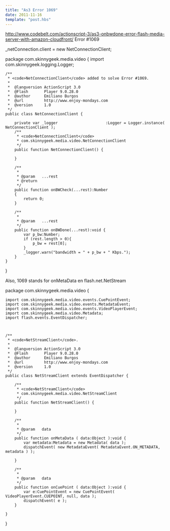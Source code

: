 ```yaml
---
title: "As3 Error 1069"
date: 2011-11-16
template: "post.hbs"
---
```



http://www.codebelt.com/actionscript-3/as3-onbwdone-error-flash-media-server-with-amazon-cloudfront/
Error #1069

_netConnection.client = new NetConnectionClient;


package com.skinnygeek.media.video {
	import com.skinnygeek.logging.Logger;
	


	/**
	 * <code>NetConnectionClient</code> added to solve Error #1069.
	 *
	 *	@langversion ActionScript 3.0
	 *	@Flash 		 Player 9.0.28.0
	 *	@author 	 Emiliano Burgos
	 *	@url		 http://www.enjoy-mondays.com
	 *  @version 	 1.0
	 */
	public class NetConnectionClient {
		
		private var _logger						:Logger = Logger.instance( NetConnectionClient );
		/**
		 * <code>NetConnectionClient</code>
		 * com.skinnygeek.media.video.NetConnectionClient
		 */
		public function NetConnectionClient() {
			
		}
		
		/**
		 *
		 * @param	...rest
		 * @return
		 */
		public function onBWCheck(...rest):Number
        {
            return 0;
        }
		
		/**
		 *
		 * @param	...rest
		 */
        public function onBWDone(...rest):void {
            var p_bw:Number;
            if (rest.length > 0){
                p_bw = rest[0];
            }
            _logger.warn("bandwidth = " + p_bw + " Kbps.");
        }
	}

}

Also, 1069 stands for
onMetaData en flash.net.NetStream 

package com.skinnygeek.media.video {
	
	import com.skinnygeek.media.video.events.CuePointEvent;
	import com.skinnygeek.media.video.events.MetadataEvent;
	import com.skinnygeek.media.video.events.VideoPlayerEvent;
	import com.skinnygeek.media.video.Metadata;
	import flash.events.EventDispatcher;
	


	/**
	 * <code>NetStreamClient</code>.
	 *
	 *	@langversion ActionScript 3.0
	 *	@Flash 		 Player 9.0.28.0
	 *	@author 	 Emiliano Burgos
	 *	@url		 http://www.enjoy-mondays.com
	 *  @version 	 1.0
	 */
	public class NetStreamClient extends EventDispatcher {
		
		/**
		 * <code>NetStreamClient</code>
		 * com.skinnygeek.media.video.NetStreamClient
		 */
		public function NetStreamClient() {
			
		}
		
		/**
		 *
		 * @param	data
		 */
		public function onMetaData ( data:Object ):void {
			var metadata:Metadata = new Metadata( data );
			dispatchEvent( new MetadataEvent( MetadataEvent.ON_METADATA, metadata ) );
			
		}
		
		/**
		 *
		 * @param	data
		 */
		public function onCuePoint ( data:Object ):void {
			var e:CuePointEvent = new CuePointEvent( VideoPlayerEvent.CUEPOINT, null, data );
			dispatchEvent( e );
		}
		
	}

}